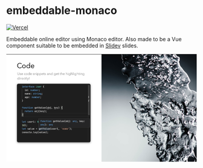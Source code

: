 # embeddable-monaco

[![Vercel](https://therealsujitk-vercel-badge.vercel.app/?app=embeddable)](https://embeddable.vercel.app)

Embeddable online editor using Monaco editor. Also made to be a Vue component suitable to be embedded in [Slidev](https://github.com/slidevjs/slidev) slides.

![Used in Slidev](./docs/slidev-component.png)
